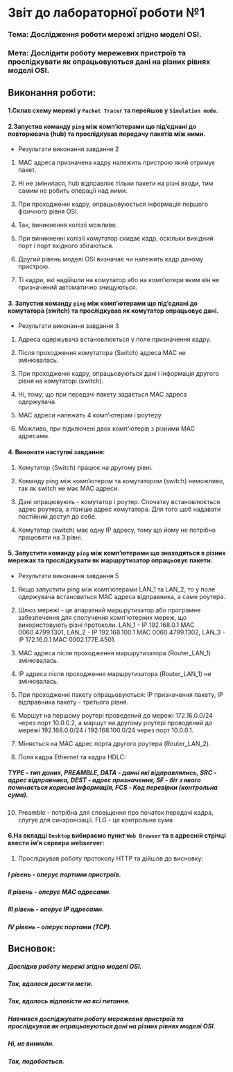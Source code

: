 # Звіт до лабораторної роботи №1

### Тема: Дослідження роботи мережі згідно моделі OSI.

### Мета: Дослідити роботу мережевих пристроїв та прослідкувати як опрацьовуються дані на різних рівнях моделі OSI.

## Виконання роботи:

#### 1.Склав схему мережі у `Packet Tracer` та перейшов у `Simulation mode`.

#### 2.Запустив команду `ping` між комп’ютерами що під’єднані до повторювача (hub) та прослідкував передачу пакетів між ними.

- Результати виконання завдання 2 

1) MAC адреса призначена кадру належить пристрою який отримує пакет.

2) Ні не змінилася, hub відправляє тільки пакети на різні входи, тим самим не робить операції над ними.

3) При проходженні кадру, опрацьовуюється інформація першого фізичного рівня ОSI.

4) Так, виникнення колізії можливе.

5) При виникненні колізії комутатор скидає кадр, оскільки вихідний порт і порт вхідного збігаються.

6) Другий рівень моделі OSI визначає чи належить кадр даному пристрою.

7) Ті кадри, які надійшли на комутатор або на комп’ютери яким він не призначений автоматично знищуються.

#### 3. Запустив команду `ping` між комп’ютерами що під’єднані до комутатора (switch) та прослідкував як комутатор опрацьовує дані.

- Результати виконання завдання 3

1) Адреса одержувача встановлюється у поле призначення кадру.

2) Після проходження комутатора (Switch) адреса MAC не змінювалась.

3) При проходженні кадру, опрацьовуються дані і інформація другого рівня на комутаторі (switch).

4) Ні, тому, що при передачі пакету задається MAC адреса одержувача.

6) МАС адреси належать 4 комп’ютерам і роутеру 

7) Можливо, при підключені двох комп'ютерів з різними MAC адресами.

#### 4. Виконати наступні завдання:

1) Комутатор (Switch) працює на другому рівні.

2) Команду ping між комп’ютером та комутатором (switch) неможливо, так як switch не має MAC адреси.

3) Дані опрацювують - комутатор і роутер. Спочатку встановлюється адрес роутера, а пізніше адрес комутатора. Для того щоб надавати постійний доступ до себе.

4) Комутатор (switch) має одну ІР адресу, тому що йому не потрібно працювати на 3 рівні.

#### 5. Запустити команду `ping` між комп’ютерами що знаходяться в різних мережах та прослідкувати як маршрутизатор опрацьовує пакети.
- Результати виконання завдання 5

1) Якщо запустити ping між комп’ютерами LAN_1 та LAN_2, то у поле одержувача встановиться MAC адреса відправника, а саме роутера.

2) Шлюз мережі - це апаратний маршрутизатор або програмне забезпечення для сполучення комп'ютерних мереж, що використовують різні протоколи. LAN_1 - IP 192.168.0.1 MAC 0060.4799.1301, LAN_2 - IP 192.168.100.1 MAC 0060.4799.1302, LAN_3 - IP 172.16.0.1 MAC 0002.177E.A501.

3) MAC адреса після проходження маршрутизатора (Router_LAN_1) змінювалась.

4) ІР адреса після проходження маршрутизатора (Router_LAN_1) не змінювалась.

5) При проходженні пакету опрацьовуються: IP призначення пакету, IP відправника пакету - третього рівня.

7) Маршут на першому роутері проведений до мережі 172.16.0.0/24 через порт 10.0.0.2, а маршут на другому роутері проводений до мережі 192.168.0.0/24 і 192.168.100.0/24 через порт 10.0.0.1.

8) Міняється на MAC адрес порта другого роутера (Router_LAN_2).

9) Поля кадра Ethernet та кадра HDLC:

##### TYPE - тип даних, PREAMBLE, DATA - данні які відправлялись, SRC - адрес відправника, DEST - адрес призначення, SF - біт з якого починається корисна інформація, FCS - Код перевірки (контрольна сума).

10) Preamble - потрібна для сповіщення про початок передачі кадра, слугує для синхронізації. FLG - це контрольна сума

#### 6.На вкладці `Desktop` вибираємо пункт `Web Browser` та в адресній стрічці ввести ім’я сервера webserver:
1) Прослідкував роботу протоколу HTTP та дійшов до висновку: 
  ##### I рівень - оперує портами пристроїв. 
  ##### II рівень - оперує MAC адресами.
  ##### ІII рівень - оперує IP адресами. 
  ##### IV рівень - оперує портами (TCP).
 
## Висновок:
##### Дослідив роботу мережі згідно моделі OSI.
##### Так, вдалося досягти мети.
##### Так, вдалось відповісти на всі питання.
##### Навчився досліджувати роботу мережевих пристроїв та прослідкував як опрацьовуються дані на різних рівнях моделі OSI.
##### Ні, не виникли.
##### Так, подобається.
